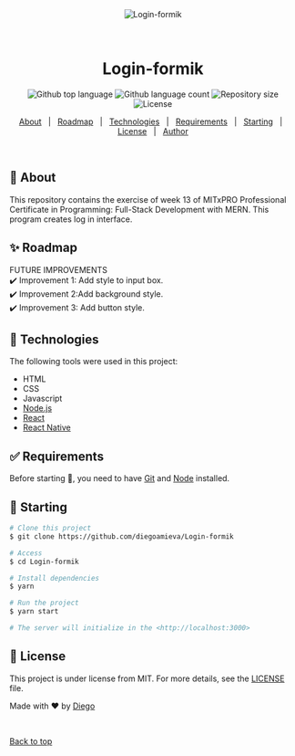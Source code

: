 <div align="center" id="top"> 
  <img src="./.github/app.gif" alt="Login-formik" />

  &#xa0;

  <!-- <a href="https://Login-formik.netlify.app">Demo</a> -->
</div>

<h1 align="center">Login-formik</h1>

<p align="center">
  <img alt="Github top language" src="https://img.shields.io/github/languages/top/diegoamieva/Login-formik?color=56BEB8">

  <img alt="Github language count" src="https://img.shields.io/github/languages/count/diegoamieva/Login-formik?color=56BEB8">

  <img alt="Repository size" src="https://img.shields.io/github/repo-size/diegoamieva/Login-formik?color=56BEB8">

  <img alt="License" src="https://img.shields.io/github/license/diegoamieva/Login-formik?color=56BEB8">

  <!-- <img alt="Github issues" src="https://img.shields.io/github/issues/diegoamieva/Login-formik?color=56BEB8" /> -->

  <!-- <img alt="Github forks" src="https://img.shields.io/github/forks/diegoamieva/Login-formik?color=56BEB8" /> -->

  <!-- <img alt="Github stars" src="https://img.shields.io/github/stars/diegoamieva/Login-formik?color=56BEB8" /> -->
</p>

<!-- Status -->

<!-- <h4 align="center"> 
	🚧  Login-formik 🚀 Under construction...  🚧
</h4> 

<hr> -->

<p align="center">
  <a href="#dart-about">About</a> &#xa0; | &#xa0; 
  <a href="#sparkles-roadmap">Roadmap</a> &#xa0; | &#xa0;
  <a href="#rocket-technologies">Technologies</a> &#xa0; | &#xa0;
  <a href="#white_check_mark-requirements">Requirements</a> &#xa0; | &#xa0;
  <a href="#checkered_flag-starting">Starting</a> &#xa0; | &#xa0;
  <a href="#memo-license">License</a> &#xa0; | &#xa0;
  <a href="https://github.com/diegoamieva" target="_blank">Author</a>
</p>

<br>

## :dart: About ##

This repository contains the exercise of week 13 of MITxPRO Professional Certificate in Programming: Full-Stack Development with MERN. This program creates log in interface.

## :sparkles: Roadmap ##

FUTURE IMPROVEMENTS\
:heavy_check_mark: Improvement 1: Add style to input box.\
:heavy_check_mark: Improvement 2:Add background style.\
:heavy_check_mark: Improvement 3: Add button style.

## :rocket: Technologies ##

The following tools were used in this project:

- HTML
- CSS
- Javascript
- [Node.js](https://nodejs.org/en/)
- [React](https://pt-br.reactjs.org/)
- [React Native](https://reactnative.dev/)

## :white_check_mark: Requirements ##

Before starting :checkered_flag:, you need to have [Git](https://git-scm.com) and [Node](https://nodejs.org/en/) installed.

## :checkered_flag: Starting ##

```bash
# Clone this project
$ git clone https://github.com/diegoamieva/Login-formik

# Access
$ cd Login-formik

# Install dependencies
$ yarn

# Run the project
$ yarn start

# The server will initialize in the <http://localhost:3000>
```

## :memo: License ##

This project is under license from MIT. For more details, see the [LICENSE](LICENSE.md) file.


Made with :heart: by <a href="https://github.com/diegoamieva" target="_blank">Diego</a>

&#xa0;

<a href="#top">Back to top</a>
